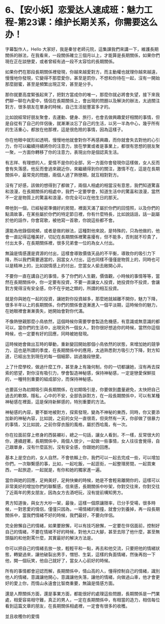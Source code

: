 # 6、【安小妖】恋爱达人速成班：魅力工程-第23课：维护长期关系，你需要这么办！

字幕製作人，Hello 大家好，我是秦甘老師元院，這集課我們來講一下，維護長期關係的辦法，在我看來，一段關係確立三個月以上，才能算是長期關係，如果你們現在正在談戀愛，或者曾經有過一段不太容恰的長期關係。

如果你們在那段長期關係裡發現，你越來越愛對方，而主動權也就理你越來越遠，慢慢地你發現，它變得不那麼愛你，甚至是罰你，不想和你待在一起，沒有一開始那麼甜蜜，甚至是頻繁出現正常，甚至是分手。

那你就要高度緊張起來了，把對方當成你的唯一，那麼你就必將會失望，接下來我們聊一聊在內愛中，情侶在長期關係上，會出現的問題以及解決的辦法，太過關注對方，很多朋友在單身的時候，自己生活挺豐富多才的。

比如說經常好朋友聚會，去運動、健身、旅行，也會去做興趣愛好相關的事情，但是自從有了自己的伴侶後，就漸漸淡忘了自己的生活，以另一半為中心，幾乎所有的生活重心，都放在他那裡，這是很危險的事情，因為這樣子。

你在他眼中就形如透明，慢慢地他就會對你不再感興趣，而你就會失去對他的心引力，你可以繼續持續將你的注意力，放在學業或者是事業上，都很有思想的朋友聚一聚，一方面你轉移了你的注意力，表現出你是個認真生活。

有志祥、有理想的人，愛情不是你的全部，另一方面你會發現你這樣做，女人反而會有失落感，他反而會過來親近你，來繼續得到你的關注，激情不在，這是在長期關係中，最常見的問題，兩個人過了熱戀期，就互相對對方。

沒有了好感，該做的想得到了都做了，兩個人相處的相當沒有意思，我們知道驚喜和浪漫，在長期關係的相處中，我們一定要學會，知道生活中的驚喜和浪漫，當然不一定是物質上的驚喜和浪漫，你完全可以在他生日的那天。

帶他到一個，已經秘密準備好的房間，裡面天滿了屬於你們的回憶照，以及你們的點滴故事，在某些屬於你們的特定節日裡，你有什麼特長，比如說話話，話一副屬於他的話作，你會寫歌，被他寫一首歌，你說這些都不會。

還能為他錄個視頻，或者是做的辦法，這種對他來說，是特殊的，只為他做的，他會一直記得這種美好，切記在長期關係裡驚喜擾有，但不能多，否則就不珍貴了，付出太多，在長期關係裡，很多兄弟會一位的為女人付出。

無論是情感還是資源的付出，這樣會導致價值天品的不平衡，導致你的吸引力下降，所以我們需要適當的，因當女人付出，這也同樣不僅僅是物質上的，同時也可以是精神上的，比如說情感上的付出，您當女人偷去敞開心非。

不要你一直在講自己的事情，多了你們的人生觀，價值觀，小時候的事情等等，當然在長期關係中，你一定要有投資，不要一直讓女人投資，她投資你不投資，會讓對方覺得沒有安全感，你不在乎她之類的，所謂的相互投資。

就是你與她在一起的投資，讓她對你投資越多，那麼她就越離不開你，魅力下降，很多半年以上的長期關係，你們的關係會逐漸進入一個平淡期，這時候你的魅力，在她眼裡會漸漸喪失，她開始會對你代滿。

不像熱戀親那麼小鳥依然，這個時候你需要學會製造危機感，有意識或無意識的都可以，當你們的生活中，出現另外一個女人，對你很好想追你的時候，當然你這個時候，也一定要有好的回應，同時被她發現。

這時候她會做出互時的舉動，重新變回開始那個小鳥依然的狀態，來增加她的競爭力，這也是所謂的季度，在長期關係中的應用，太過熟悉對方吸引力下降，對方知道，已經出生到現在的每一個細節，談過幾段戀愛。

上了什麼學校，做過什麼工作，甚至身上有幾何制，你的一切都讓她，沒有再去探索的慾望，對你沒有吸引力，學會製造神秘感，保持神秘感，一定是戀愛保鮮技的，一種特別重要的組成部分，而保持神秘感。

也要區分為初期吸引與長期關係，在初期吸引是，你要做到盡量避免，太快把自己過去的軟類，隱私，心中的不安，全部告訴對方，在一段長期關係中，可以有某種神秘感在裡面，這是保持新鮮感的，特別重要的方法。

神秘感的內容，要不斷地被對方，探索發現，變為不神秘的東西，同時，你又要添加新的神秘內容，比如說，之前的女兒一直很乖，但突然有一天，你卻做了很暴力的事情，又比如說，之前你穿衣服的風格，屬於西哈風，有一次。

你在拉面前穿上修身的西裝襯衫，總之一句話，讓女人看到，不一樣，反常很大的你，連續趕著，長期關係中，兩個人很少，一起做一些事情，女人往往會覺得，自己跟單身，沒有什麼區別，沒有安全感，你跟她的回應。

基本上是空白的，女人自然，不會依賴上你，我們可以一起去完成一些，可以增加你們，一次聯繫感的事，比如，一起吃飯，一起逛街，一起整理房間，一起買東西，一起旅遊，一起就是，有你和她的獨家進一遍。

當你與她的回應，足夠美好，足夠快樂的時候，她是不會輕易離開你的，這樣可以非常美好的增加你們的聯繫感，信來感，長期關係中吵架，你對交往來，你對交往了近兩年的男女朋友，因為女方去酒吧玩，沒有提前構知男方。

男方知道後，與女方大吵一架，最後，這樣一個原讓限率，已分手受場，很多時候，一對恩愛的情侶，僅僅只因為，一場情緒的衝撞，就會分到養掉，再一段長期關係中，當我們情緒不好的時候，我們最好，不要向伴侶。

完全掀懈自己的情緒，如果要掀懈，可以有技巧掀懈，一定要在伴侶面前，控制好自己的情緒，不要在情緒不好的時候，對他大口大腳，甚至去除了他什麼，甚至無頭腦的和他對罵什麼，其實最好的解決方法是。

你可以把自己的情緒去放一放，輕輕平和一點，再去和他交流，只要把他的情緒狀態，轉變過來，讓他破裂出男手，憎怒、生氣，這樣的負面情緒，然後再抱一下他，開一個玩笑，他自己就好了，當女人心前好的時候。

所有的事情都會迎認而解，長期關係中，情山高的人，懂得控制自己的情緒，識別他人的情緒，意識讓他開心，意識讓他失落，讓他的情緒，向做過山車，他才會更好的愛上你，而情山永遠會比智商重要，無論是情感方面。

還是人際關係方面，還是事業方面，都能很好的處理這些問題，長期關係是一門業處，相愛容易相守難，真正的男人，一定在長期關係中，有相當的造力，相信每位看到這篇文章的朋友，在長期關係相處裡，一定會有很多的收穫。

並且收穫你的愛情